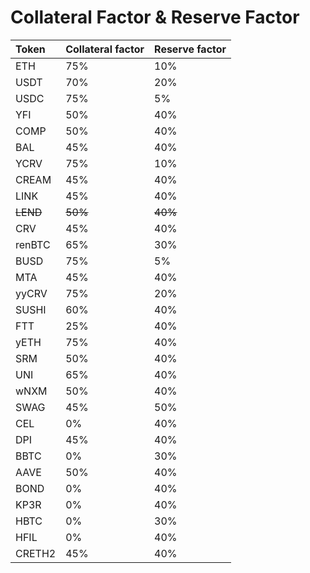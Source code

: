 # Collateral Factor & Reserve Factor



| Token | Collateral factor | Reserve factor |
| :--- | :--- | :--- |
| ETH | 75% | 10% |
| USDT | 70% | 20% |
| USDC | 75% | 5% |
| YFI | 50% | 40% |
| COMP | 50% | 40% |
| BAL | 45% | 40% |
| YCRV | 75% | 10% |
| CREAM | 45% | 40% |
| LINK | 45% | 40% |
| ~~LEND~~ | ~~50%~~ | ~~40%~~ |
| CRV | 45% | 40% |
| renBTC | 65% | 30% |
| BUSD | 75% | 5% |
| MTA | 45% | 40% |
| yyCRV | 75% | 20% |
| SUSHI | 60% | 40% |
| FTT | 25% | 40% |
| yETH | 75% | 40% |
| SRM | 50% | 40% |
| UNI | 65% | 40% |
| wNXM | 50% | 40% |
| SWAG | 45% | 50% |
| CEL | 0% | 40% |
| DPI | 45% | 40% |
| BBTC | 0% | 30% |
| AAVE | 50% | 40% |
| BOND | 0% | 40% |
| KP3R | 0% | 40% |
| HBTC | 0% | 30% |
| HFIL | 0% | 40% |
| CRETH2 | 45% | 40% |

